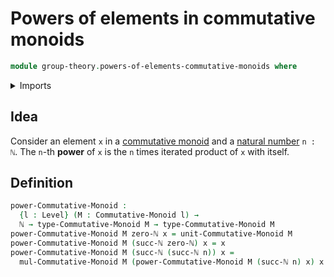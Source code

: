 # Powers of elements in commutative monoids

```agda
module group-theory.powers-of-elements-commutative-monoids where
```

<details><summary>Imports</summary>

```agda
open import elementary-number-theory.natural-numbers

open import foundation.universe-levels

open import group-theory.commutative-monoids
```

</details>

## Idea

Consider an element `x` in a
[commutative monoid](group-theory.commutative-monoids.md) and a
[natural number](elementary-number-theory.natural-numbers.md) `n : ℕ`. The
`n`-th **power** of `x` is the `n` times iterated product of `x` with itself.

## Definition

```agda
power-Commutative-Monoid :
  {l : Level} (M : Commutative-Monoid l) →
  ℕ → type-Commutative-Monoid M → type-Commutative-Monoid M
power-Commutative-Monoid M zero-ℕ x = unit-Commutative-Monoid M
power-Commutative-Monoid M (succ-ℕ zero-ℕ) x = x
power-Commutative-Monoid M (succ-ℕ (succ-ℕ n)) x =
  mul-Commutative-Monoid M (power-Commutative-Monoid M (succ-ℕ n) x) x
```
